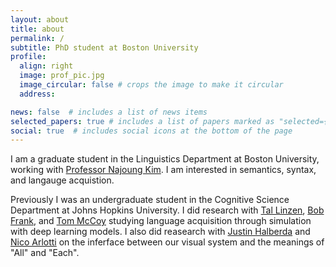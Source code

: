 ```yaml
---
layout: about
title: about
permalink: /
subtitle: PhD student at Boston University
profile:
  align: right
  image: prof_pic.jpg
  image_circular: false # crops the image to make it circular
  address: 

news: false  # includes a list of news items
selected_papers: true # includes a list of papers marked as "selected={true}"
social: true  # includes social icons at the bottom of the page
---
```

I am a graduate student in  the Linguistics Department at Boston University, working with [Professor Najoung Kim](https://najoungkim.github.io). I am interested in semantics, syntax, and langauge acquistion.

Previously I was an undergraduate student in the Cognitive Science Department at Johns Hopkins University. I did research with [Tal Linzen](https://tallinzen.net), [Bob Frank](https://bobfrank1.github.io), and [Tom McCoy](https://rtmccoy.com) studying language acquisition through simulation with deep learning models. I also did reasearch with [Justin Halberda](https://pbs.jhu.edu/directory/justin-halberda/) and [Nico Arlotti](https://www.nicolocesanaarlotti.com) on the inferface between our visual system and the meanings of "All" and "Each". 
